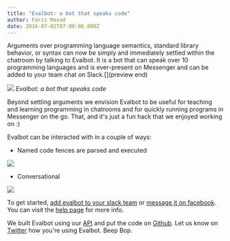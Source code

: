 ```yaml
---
title: "Evalbot: a bot that speaks code"
author: Faris Masad
date: 2016-07-02T07:00:00.000Z
---
```


Arguments over programming language semantics, standard library behavior, or
syntax can now be simply and immediately settled within the chatroom by talking
to Evalbot. It is a bot that can speak over 10 programming languages and is
ever-present on Messenger and can be added to your team chat on Slack.[](preview end)

![](https://repl.it/public/images/bot.png)
*Evalbot: a bot that speaks code*

Beyond settling arguments we envision Evalbot to be useful for teaching and
learning programming in chatrooms and for quickly running programs in Messenger
on the go. That, and it's just a fun hack that we enjoyed working on :)

Evalbot can be interacted with in a couple of ways:

- Named code fences are parsed and executed

![](https://i.imgur.com/IxyrumB.gif)

- Conversational

![](https://i.imgur.com/CGfWq55.gif)

To get started, [add evalbot to your slack team](https://evalbot-slack.now.sh/login)
or [message it on facebook](https://m.me/repl.it). You can visit the
[help page](https://repl.it/site/evalbot) for more info.

We built Evalbot using our [API](/site/api) and put the code on
[Github](https://github.com/replit/evalbot). Let us know on
[Twitter](https://twitter.com/replit) how you're using Evalbot. Beep Bop.
